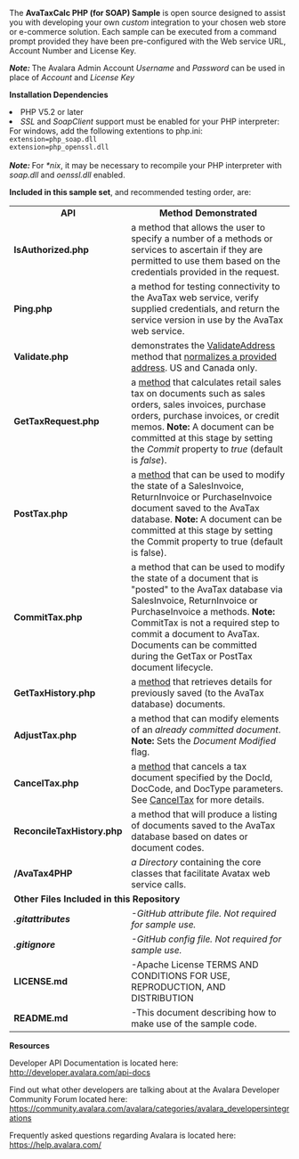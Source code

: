 <p>The <strong>AvaTaxCalc PHP (for SOAP) Sample</strong> is open source designed to assist you with developing your own <em>custom</em> integration to your chosen web store or e-commerce solution. Each sample can be executed from a command prompt provided they have been pre-configured with the Web service URL, Account Number and License Key.</p>
<em><strong>Note: </strong></em>The Avalara Admin Account <em>Username</em> and <em>Password</em> can be used in place of <em>Account</em> and <em>License Key</em>
</p>
<p><strong>Installation Dependencies</strong></p>
<li>PHP V5.2 or later</li>
<li><em>SSL</em> and <em>SoapClient</em> support must be enabled for your PHP interpreter: </li>
For windows, add the following extentions to php.ini: <br />
<span class="cmeta"><code>extension=php_soap.dll</code><br />
<code>extension=php_openssl.dll</code></span><code> </code> <br />
<br />
<em><strong>Note: </strong></em>For <em>*nix</em>, it may be necessary to recompile your PHP interpreter with <em>soap.dll</em> and <em>oenssl.dll</em> enabled.
<p><strong>Included in this sample set</strong>, and recommended testing order, are:</p>
<table width="1000" border="0" cellspacing="0" cellpadding="0">
  <tr>
    <td width="172"><div align="center"><strong>API</strong></div></td>
    <td width="828"><div align="center"><strong>Method Demonstrated</strong></div></td>
  </tr>
  <tr>
    <td><strong>IsAuthorized.php</strong></td>
    <td> a method that allows the user to specify a number of a methods or services to ascertain  if they are permitted to use them based on the credentials  provided in the request.</td>
  </tr>
  <tr>
    <td><strong>Ping.php</strong></td>
    <td> a method for testing connectivity to the AvaTax web service, verify  supplied credentials, and return the service version in use by the AvaTax web service. </td>
  </tr>
  <tr>
    <td><strong>Validate.php</strong></td>
    <td>demonstrates the <a href="http://developer.avalara.com/api-docs/avalara-avatax-api-reference#cat-Validate" target="_blank">ValidateAddress</a> method that <a href="http://developer.avalara.com/api-docs/api-reference/address-validation">normalizes a provided address</a>. US and Canada only.</td>
  </tr>
  <tr>
    <td><strong>GetTaxRequest.php </strong></td>
    <td>a <a href="http://developer.avalara.com/api-docs/avalara-avatax-api-reference#cat-GetTax" target="_blank">method</a> that calculates retail sales tax on documents such as sales orders, sales invoices, purchase orders, purchase invoices, or credit memos.<strong> Note:</strong> A document can be committed at this stage by setting the <em>Commit</em> property to <em>true</em> (default is <em>false</em>).</td>
  </tr>
  <tr>
    <td><strong>PostTax.php</strong></td>
    <td> a <a href="http://developer.avalara.com/api-docs/avalara-avatax-api-reference#cat-PostTax" target="_blank">method</a> that can be used to modify the state of a SalesInvoice, ReturnInvoice or PurchaseInvoice document saved to the AvaTax database. <strong>Note:</strong> A document can be committed at this stage by setting the Commit property to true (default is false).</td>
  </tr>
  <tr>
    <td><strong>CommitTax.php</strong></td>
    <td>a method that can be used to modify the state of a document that is &quot;posted&quot; to the AvaTax database via SalesInvoice, ReturnInvoice or PurchaseInvoice a methods. <strong>Note:</strong> CommitTax is not a required step to commit a document to AvaTax. Documents can  be committed during the GetTax or PostTax document lifecycle. </td>
  </tr>
  <tr>
    <td><strong>GetTaxHistory.php</strong></td>
    <td>a <a href="http://developer.avalara.com/api-docs/avalara-avatax-api-reference#cat-GetTaxHistory" target="_blank">method</a> that retrieves  details for previously saved (to the AvaTax database) documents.</td>
  </tr>
  <tr>
    <td><strong>AdjustTax.php</strong></td>
    <td>a method that can modify elements of an <em>already committed document</em>. <strong>Note:</strong> Sets the <em>Document Modified</em> flag.</td>
  </tr>
  <tr>
    <td><strong>CancelTax.php</strong></td>
    <td>a <a href="http://developer.avalara.com/api-docs/avalara-avatax-api-reference#cat-CancelTax" target="_blank">method</a> that cancels a tax document specified by the DocId, DocCode, and DocType parameters. See&nbsp;<a href="http://developer.avalara.com/api-docs/avalara-avatax-api-reference#cat-CancelTax" target="_blank">CancelTax</a>&nbsp;for more details.</td>
  </tr>
  <tr>
    <td><strong>ReconcileTaxHistory.php</strong></td>
    <td>a method that will produce a listing of documents saved to the AvaTax database based on dates or document codes.</td>
  </tr>
  <tr>
    <td><strong>/AvaTax4PHP</strong></td>
    <td><em>a Directory</em> containing the core classes that facilitate Avatax web service calls.</td>
  </tr>
  <tr>
    <td colspan="2"><strong>Other Files Included in this Repository</strong></td>
  </tr>
  <tr>
    <td><strong><em>.gitattributes</em></strong></td>
    <td><em>-GitHub attribute file. Not required for sample use.</em></td>
  </tr>
  <tr>
    <td><strong><em>.gitignore</em></strong></td>
    <td><em>-GitHub config file. Not required for sample use.</em></td>
  </tr>
  <tr>
    <td><strong>LICENSE.md</strong></td>
    <td>-Apache License TERMS AND CONDITIONS FOR USE, REPRODUCTION, AND DISTRIBUTION</td>
  </tr>
  <tr>
    <td><strong>README.md</strong></td>
    <td>-This document describing how to make use of the sample code.</td>
  </tr>
</table>
<p><strong>Resources</strong><br />
</p>
<p>Developer API Documentation is located here: <a href="http://developer.avalara.com/api-docs" target="_blank">http://developer.avalara.com/api-docs</a></p>
<p>Find out what other developers are talking about at the Avalara Developer Community Forum located here: <a href="https://community.avalara.com/avalara/categories/avalara_developersintegrations" target="_blank">https://community.avalara.com/avalara/categories/avalara_developersintegrations</a></p>
<p>Frequently asked questions regarding Avalara is located here: <a href="https://help.avalara.com/" target="_blank">https://help.avalara.com/</a></p>
